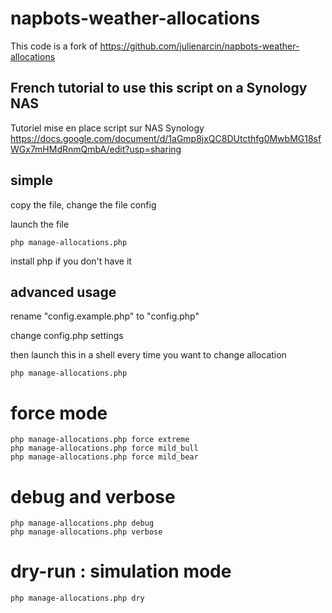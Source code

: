 # napbots-weather-allocations
This code is a fork of https://github.com/julienarcin/napbots-weather-allocations

## French tutorial to use this script on a Synology NAS
Tutoriel mise en place script sur NAS Synology
https://docs.google.com/document/d/1aGmp8jxQC8DUtcthfg0MwbMG18sfWGx7mHMdRnmQmbA/edit?usp=sharing

## simple
copy the file, change the file config

launch the file

	php manage-allocations.php

install php if you don't have it	

## advanced  usage 
rename "config.example.php" to "config.php"

change config.php settings

then launch this in a shell every time you want to change allocation

	php manage-allocations.php

# force mode

	php manage-allocations.php force extreme
	php manage-allocations.php force mild_bull
	php manage-allocations.php force mild_bear

# debug and verbose

	php manage-allocations.php debug 
	php manage-allocations.php verbose 

# dry-run : simulation mode

	php manage-allocations.php dry 
